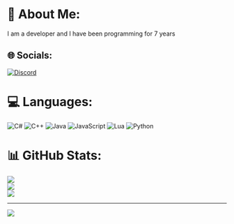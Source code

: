 # 💫 About Me:
I am a developer and I have been programming for 7 years


## 🌐 Socials:
[![Discord](https://img.shields.io/badge/Discord-%237289DA.svg?logo=discord&logoColor=white)](https://discord.gg/Birdie#4664) 

# 💻 Languages:
![C#](https://img.shields.io/badge/c%23-%23239120.svg?style=for-the-badge&logo=c-sharp&logoColor=white) ![C++](https://img.shields.io/badge/c++-%2300599C.svg?style=for-the-badge&logo=c%2B%2B&logoColor=white) ![Java](https://img.shields.io/badge/java-%23ED8B00.svg?style=for-the-badge&logo=java&logoColor=white) ![JavaScript](https://img.shields.io/badge/javascript-%23323330.svg?style=for-the-badge&logo=javascript&logoColor=%23F7DF1E) ![Lua](https://img.shields.io/badge/lua-%232C2D72.svg?style=for-the-badge&logo=lua&logoColor=white) ![Python](https://img.shields.io/badge/python-3670A0?style=for-the-badge&logo=python&logoColor=ffdd54)
# 📊 GitHub Stats:
![](https://github-readme-stats.vercel.app/api?username=BirdieCodes&theme=dark&hide_border=false&include_all_commits=false&count_private=false)<br/>
![](https://github-readme-streak-stats.herokuapp.com/?user=BirdieCodes&theme=dark&hide_border=false)<br/>
![](https://github-readme-stats.vercel.app/api/top-langs/?username=BirdieCodes&theme=dark&hide_border=false&include_all_commits=false&count_private=false&layout=compact)

---
[![](https://visitcount.itsvg.in/api?id=BirdieCodes&icon=2&color=4)](https://visitcount.itsvg.in)

<!-- Proudly created with GPRM ( https://gprm.itsvg.in ) -->
